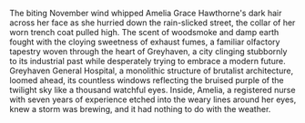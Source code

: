 The biting November wind whipped Amelia Grace Hawthorne's dark hair across her face as she hurried down the rain-slicked street, the collar of her worn trench coat pulled high.  The scent of woodsmoke and damp earth fought with the cloying sweetness of exhaust fumes, a familiar olfactory tapestry woven through the heart of Greyhaven, a city clinging stubbornly to its industrial past while desperately trying to embrace a modern future.  Greyhaven General Hospital, a monolithic structure of brutalist architecture, loomed ahead, its countless windows reflecting the bruised purple of the twilight sky like a thousand watchful eyes. Inside, Amelia, a registered nurse with seven years of experience etched into the weary lines around her eyes, knew a storm was brewing, and it had nothing to do with the weather.
